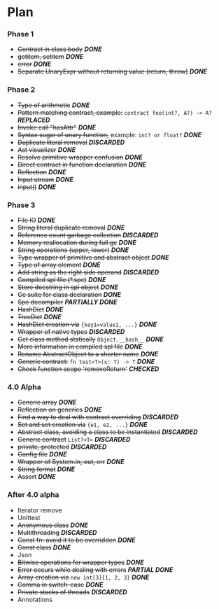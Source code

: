 # Plan

### Phase 1

* ~~Contract in class body~~ **_DONE_**
* ~~getitem, setitem~~ **_DONE_**
* ~~error~~ _**DONE**_
* ~~Separate UnaryExpr without returning value (return, throw)~~   _**DONE**_


### Phase 2

* ~~Type of arithmetic~~ **_DONE_**
* ~~Pattern matching contract, example:~~ `contract foo(int?, A?) -> A?` **_REPLACED_**
* ~~Invoke call "hasAttr"~~ **_DONE_**
* ~~Syntax sugar of unary function,~~ example: `int? or float?` **_DONE_**
* ~~Duplicate literal removal~~ **_DISCARDED_**
* ~~Ast visualizer~~ **_DONE_**
* ~~Resolve primitive wrapper confusion~~ **_DONE_**
* ~~Direct contract in function declaration~~ **_DONE_**
* ~~Reflection~~ **_DONE_**
* ~~Input stream~~ **_DONE_**
* ~~input()~~ **_DONE_**


### Phase 3

* ~~File IO~~ **_DONE_**
* ~~String literal duplicate removal~~ **_DONE_**
* ~~Reference count garbage collection~~ **_DISCARDED_**
* ~~Memory reallocation during full gc~~ **_DONE_**
* ~~String operations (upper, lower)~~ **_DONE_**
* ~~Type wrapper of primitive and abstract object~~ **_DONE_**
* ~~Type of array element~~ **_DONE_**
* ~~Add string as the right side operand~~ **_DISCARDED_**
* ~~Compiled spl file (*.spc)~~ **_DONE_**
* ~~Store docstring in spl object~~ **_DONE_**
* ~~Gc suite for class declaration~~ **_DONE_**
* ~~Spc decompiler~~ **_PARTIALLY DONE_**
* ~~HashDict~~ **_DONE_**
* ~~TreeDict~~ **_DONE_**
* ~~HashDict creation via~~ `{key1=value1, ...}` **_DONE_**
* ~~Wrapper of native types~~ **_DISCARDED_**
* ~~Get class method statically~~ `Object.__hash__` **_DONE_**
* ~~More information in compiled spl file~~ **_DONE_**
* ~~Rename AbstractObject to a shorter name~~ **_DONE_**
* ~~Generic contract:~~ `fn test<T>(x: T) -> T` **_DONE_**
* ~~Check function scope 'removeReturn'~~ **_CHECKED_**


### 4.0 Alpha
* ~~Generic array~~ **_DONE_**
* ~~Reflection on generics~~ **_DONE_**
* ~~Find a way to deal with contract overriding~~ **_DISCARDED_**
* ~~Set and set creation via~~ `{e1, e2, ...}` **_DONE_**
* ~~Abstract class, avoiding a class to be instantiated~~ **_DISCARDED_**
* ~~Generic contract~~ `List?<T>` **_DISCARDED_**
* ~~private, protected~~ **_DISCARDED_**
* ~~Config file~~ **_DONE_**
* ~~Wrapper of System.in, out, err~~ **_DONE_**
* ~~String format~~ **_DONE_**
* ~~Assert~~ **_DONE_**


### After 4.0 alpha
* Iterator remove
* Unittest
* ~~Anonymous class~~ **_DONE_**
* ~~Multithreading~~ **_DISCARDED_**
* ~~Const fn: avoid it to be overridden~~ **_DONE_**
* ~~Const class~~ **_DONE_**
* Json
* ~~Bitwise operations for wrapper types~~ **_DONE_**
* ~~Error occurs while dealing with errors~~ **_PARTIAL DONE_**
* ~~Array creation via~~ `new int[3]{1, 2, 3}` **_DONE_**
* ~~Comma in switch-case~~ **_DONE_**
* ~~Private stacks of threads~~ **_DISCARDED_**
* Annotations
